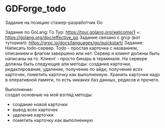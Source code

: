 # GDForge_todo

Задание на позицию стажер-разработчик Go

Задание по GoLang:
Го Тур: https://tour.golang.org/welcome/1
+: https://golang.org/doc/effective_go
Задание связано с grcp (вот туториал): https://grpc.io/docs/languages/go/quickstart/
Задание:
Написать todo-сервер. Todo - простая карточка с названием, описанием и флагом завершено или нет. Сервер и клиент должны быть написаны на го. Клиент - просто бинарь в терминале. На сервере должны быть следующие апи методы: создание карточки, редактирование, удаление, получение по айди, получение всех карточек, пометить карточку как выполненную. Хранить карточки надо в оперативной памяти, то есть никаких баз данных, редисов и прочего.

Выполнение:   
создал основные на мой взгляд методы:   
- создание новой карточки
- вывод всех карточек
- удаление карточки
- пометить карточку как выполненную
